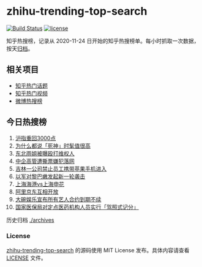 # zhihu-trending-top-search

[![Build Status](https://github.com/justjavac/zhihu-trending-top-search/workflows/ci/badge.svg?branch=main)](https://github.com/justjavac/zhihu-trending-top-search/actions)
[![license](https://img.shields.io/github/license/justjavac/zhihu-trending-top-search)](https://github.com/justjavac/zhihu-trending-top-search/blob/main/LICENSE)

知乎热搜榜，记录从 2020-11-24 日开始的知乎热搜榜单。每小时抓取一次数据，按天[归档](./archives)。

## 相关项目

- [知乎热门话题](https://github.com/justjavac/zhihu-trending-hot-questions)
- [知乎热门视频](https://github.com/justjavac/zhihu-trending-hot-video)
- [微博热搜榜](https://github.com/justjavac/weibo-trending-hot-search)

## 今日热搜榜

<!-- BEGIN -->
<!-- 最后更新时间 Mon Sep 30 2024 05:12:17 GMT+0800 (China Standard Time) -->

1. [沪指重回3000点](https://www.zhihu.com/search?q=%E6%B2%AA%E6%8C%87%E9%87%8D%E5%9B%9E3000%E7%82%B9)
1. [为什么都说「死神」时髦值很高](https://www.zhihu.com/search?q=%E4%B8%BA%E4%BB%80%E4%B9%88%E9%83%BD%E8%AF%B4%E3%80%8C%E6%AD%BB%E7%A5%9E%E3%80%8D%E6%97%B6%E9%AB%A6%E5%80%BC%E5%BE%88%E9%AB%98)
1. [东北雨姐被曝殴打维权人](https://www.zhihu.com/search?q=%E4%B8%9C%E5%8C%97%E9%9B%A8%E5%A7%90%E8%A2%AB%E6%9B%9D%E6%AE%B4%E6%89%93%E7%BB%B4%E6%9D%83%E4%BA%BA)
1. [中企高管遭撕票嫌犯落网](https://www.zhihu.com/search?q=%E4%B8%AD%E4%BC%81%E9%AB%98%E7%AE%A1%E9%81%AD%E6%92%95%E7%A5%A8%E5%AB%8C%E7%8A%AF%E8%90%BD%E7%BD%91)
1. [吉林一公司禁止员工携带苹果手机进入](https://www.zhihu.com/search?q=%E5%90%89%E6%9E%97%E4%B8%80%E5%85%AC%E5%8F%B8%E7%A6%81%E6%AD%A2%E5%91%98%E5%B7%A5%E6%90%BA%E5%B8%A6%E8%8B%B9%E6%9E%9C%E6%89%8B%E6%9C%BA%E8%BF%9B%E5%85%A5)
1. [以军对黎巴嫩发起新一轮袭击](https://www.zhihu.com/search?q=%E4%BB%A5%E5%86%9B%E5%AF%B9%E9%BB%8E%E5%B7%B4%E5%AB%A9%E5%8F%91%E8%B5%B7%E6%96%B0%E4%B8%80%E8%BD%AE%E8%A2%AD%E5%87%BB)
1. [上海海港vs上海申花](https://www.zhihu.com/search?q=%E4%B8%8A%E6%B5%B7%E6%B5%B7%E6%B8%AFvs%E4%B8%8A%E6%B5%B7%E7%94%B3%E8%8A%B1)
1. [阿里京东互相开放](https://www.zhihu.com/search?q=%E9%98%BF%E9%87%8C%E4%BA%AC%E4%B8%9C%E4%BA%92%E7%9B%B8%E5%BC%80%E6%94%BE)
1. [大碗娱乐宣布所有艺人合约到期不续](https://www.zhihu.com/search?q=%E5%A4%A7%E7%A2%97%E5%A8%B1%E4%B9%90%E5%AE%A3%E5%B8%83%E6%89%80%E6%9C%89%E8%89%BA%E4%BA%BA%E5%90%88%E7%BA%A6%E5%88%B0%E6%9C%9F%E4%B8%8D%E7%BB%AD)
1. [国家医保局对定点医药机构人员实行「驾照式记分」](https://www.zhihu.com/search?q=%E5%9B%BD%E5%AE%B6%E5%8C%BB%E4%BF%9D%E5%B1%80%E5%AF%B9%E5%AE%9A%E7%82%B9%E5%8C%BB%E8%8D%AF%E6%9C%BA%E6%9E%84%E4%BA%BA%E5%91%98%E5%AE%9E%E8%A1%8C%E3%80%8C%E9%A9%BE%E7%85%A7%E5%BC%8F%E8%AE%B0%E5%88%86%E3%80%8D)

<!-- END -->

历史归档 [./archives](./archives)

### License

[zhihu-trending-top-search](https://github.com/justjavac/zhihu-trending-top-search) 的源码使用 MIT License
发布。具体内容请查看 [LICENSE](./LICENSE) 文件。
